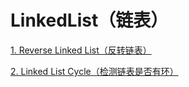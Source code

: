 # LinkedList（链表）

[1. Reverse Linked List（反转链表）](./1.ReverseLinkedList)

[2. Linked List Cycle（检测链表是否有环）](./2.LinkedListCycle)
